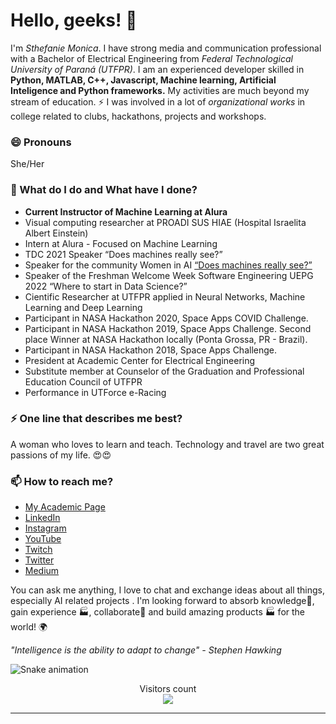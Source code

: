 # Hello, geeks! 👋

I'm _Sthefanie Monica_. I have strong media and communication professional with a Bachelor of Electrical Engineering from _Federal Technological University of Paraná (UTFPR)_. I am an experienced developer skilled in **Python, MATLAB, C++, Javascript, Machine learning, Artificial Inteligence and Python frameworks.** My activities are much beyond my stream of education. ⚡ I was involved in a lot of *organizational works* in college related to clubs, hackathons, projects and workshops.

### 😄 Pronouns
She/Her

### 🌱 What do I do and What have I done? 

- **Current Instructor of Machine Learning at Alura**
- Visual computing researcher at PROADI SUS HIAE (Hospital Israelita Albert Einstein)
- Intern at Alura - Focused on Machine Learning 
- TDC 2021 Speaker “Does machines really see?”
- Speaker for the community Women in AI [“Does machines really see?”](https://www.youtube.com/watch?v=7mcRf0FqsLo&t=2&ab_channel=MulheresemIA)
- Speaker of the Freshman Welcome Week Software Engineering UEPG 2022 “Where to start in Data Science?”
- Cientific Researcher at UTFPR applied in Neural Networks, Machine Learning and Deep Learning
- Participant in NASA Hackathon 2020, Space Apps COVID Challenge.
- Participant in NASA Hackathon 2019, Space Apps Challenge. Second place Winner at NASA Hackathon locally (Ponta Grossa, PR - Brazil).
- Participant in NASA Hackathon 2018, Space Apps Challenge.
- President at Academic Center for Electrical Engineering 
- Substitute member at Counselor of the Graduation and Professional Education Council of UTFPR
- Performance in UTForce e-Racing



### ⚡ One line that describes me best? 
A woman who loves to learn and teach. Technology and travel are two great passions of my life. 😍😍

### 📫 How to reach me?
- [My Academic Page](https://sthemonica.notion.site/Portfolio-Sthefanie-2775f56f27da43c78eab06337e898ec2)
- [LinkedIn](https://www.linkedin.com/in/sthemonica/)  
- [Instagram](https://www.instagram.com/sthemonica/)
- [YouTube](https://www.youtube.com/channel/UCtM2Fsn4X0eP-gTrOCv6zww)
- [Twitch](https://www.twitch.tv/sthemonica)
- [Twitter](https://twitter.com/sthemonica) 
- [Medium](https://medium.com/@sthemonica)


You can ask me anything, I love to chat and exchange ideas about all things, especially AI related projects
. I'm looking forward to absorb knowledge🧠, gain experience 🏭, collaborate🤝 and build amazing products 🏭 for the world! 🌍


*"Intelligence is the ability to adapt to change" - Stephen Hawking*

![Snake animation](https://github.com/sthemonica/sthemonica/blob/output/github-contribution-grid-snake.svg)
  

<p align="center"> 
  Visitors count<br>
  <img src="https://profile-counter.glitch.me/sthemonica/count.svg" />
</p>



***
<!--

[PT-BR]

Sou a _Sthefanie Monica_. Tenho uma forte aptidão profissional de mídia e comunicação com Bacharelado em Engenharia Elétrica pela _Universidade Tecnológica Federal do Paraná (UTFPR)_. Sou uma desenvolvedora experiente com habilidades em **Python, MATLAB, C++, Javascript, Machine Learning, Inteligência Artificial e frameworks Python.** Minhas atividades estão muito além do meu fluxo de educação. ⚡ Estive envolvida em muitos *trabalhos organizacionais* na faculdade relacionados a clubes, hackathons, projetos e workshops.

### 😄 Pronomes
Ela/dela

### 🌱 O que eu faço e o que já fiz?

- **Atualmente Instrutora de Machine Learning na Alura**
- Pesquisadora de Visão Computacional no PROADI SUS HIAE (Hospital Israelita Albert Einstein)
- Estagiária na Alura - Focado em Machine Learning 
- Palestrante TDC 2021 “As máquinas realmente enxergam?”
- Palestrante na comunidade Mulheres em AI “As máquinas realmente enxergam?”
- Palestrante da Semana da Acolhida de Calouros Engenharia de Software UEPG 2022 “Como começar em Data Science?”
- Pesquisadora Científica (IC) na UTFPR aplicado em Redes Neurais, Machine Learning and Deep Learning
- Participante no NASA Hackathon 2020, Space Apps COVID Challenge.
- Participante no NASA Hackathon 2019, Space Apps Challenge. Equipe ganhadora do segundo lugar localmente (Ponta Grossa, PR - Brazil).
- Participante no NASA Hackathon 2018, Space Apps Challenge.
- Presidente do Centro Acadêmico de Engenharia Elétrica
- Suplente no cargo de Conselheira do órgão Conselho de Graduação e Educação Profissional da UTFPR (COGEP)
- Desempenho em UTForce e-Racing 


### ⚡ Uma linha que me descreva da melhor forma?
Uma mulher que ama aprender e ensinar. Tecnologia e viagens são minhas duas maiores paixões da vida. 😍😍


### 📫 Onde me encontrar?
- [Minha Academic Page](https://sthemonica.notion.site/Portfolio-Sthefanie-2775f56f27da43c78eab06337e898ec2)
- [LinkedIn](https://www.linkedin.com/in/sthemonica/)  
- [Instagram](https://www.instagram.com/sthemonica/)
- [Twitch](https://www.twitch.tv/sthemonica)
- [Twitter](https://twitter.com/sthemonica) 
- [Medium](https://medium.com/@sthemonica)


Você pode me perguntar qualquer coisa, adoro conversar e trocar ideias sobre todas as coisas, especialmente projetos relacionados à IA. Estou ansiosa para absorver conhecimentos 🧠, ganhar experiência 🏭, colaborar🤝 e construir produtos incríveis 🏭 para o mundo! 🌍


*"Inteligência é a capacidade de se adaptar às mudanças" - Stephen Hawking*
--!>


